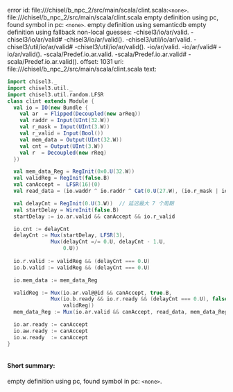 error id: file://<WORKSPACE>/chisel/b_npc_2/src/main/scala/clint.scala:`<none>`.
file://<WORKSPACE>/chisel/b_npc_2/src/main/scala/clint.scala
empty definition using pc, found symbol in pc: `<none>`.
empty definition using semanticdb
empty definition using fallback
non-local guesses:
	 -chisel3/io/ar/valid.
	 -chisel3/io/ar/valid#
	 -chisel3/io/ar/valid().
	 -chisel3/util/io/ar/valid.
	 -chisel3/util/io/ar/valid#
	 -chisel3/util/io/ar/valid().
	 -io/ar/valid.
	 -io/ar/valid#
	 -io/ar/valid().
	 -scala/Predef.io.ar.valid.
	 -scala/Predef.io.ar.valid#
	 -scala/Predef.io.ar.valid().
offset: 1031
uri: file://<WORKSPACE>/chisel/b_npc_2/src/main/scala/clint.scala
text:
```scala
import chisel3._
import chisel3.util._
import chisel3.util.random.LFSR
class clint extends Module {
  val io = IO(new Bundle {
    val ar  = Flipped(Decoupled(new arReq))
    val raddr = Input(UInt(32.W))
    val r_mask = Input(UInt(3.W))
    val r_valid = Input(Bool())
    val mem_data = Output(UInt(32.W))
    val cnt = Output(UInt(3.W))
    val r  = Decoupled(new rReq)
  })

  val mem_data_Reg = RegInit(0x0.U(32.W))
  val validReg = RegInit(false.B)
  val canAccept =  LFSR(16)(0)
  val read_data = (io.waddr ^ io.raddr ^ Cat(0.U(27.W), (io.r_mask | io.w_mask), io.aw.valid, io.w.valid));

  val delayCnt = RegInit(0.U(3.W))  // 延迟最大 7 个周期
  val startDelay = WireInit(false.B)
  startDelay := io.ar.valid && canAccept && io.r_valid

  io.cnt := delayCnt
  delayCnt := Mux(startDelay, LFSR(3),
              Mux(delayCnt =/= 0.U, delayCnt - 1.U,
                  0.U))
  
  io.r.valid := validReg && (delayCnt === 0.U)
  io.b.valid := validReg && (delayCnt === 0.U)

  io.mem_data := mem_data_Reg

  validReg := Mux(io.ar.val@@id && canAccept, true.B,
              Mux(io.b.ready && io.r.ready && (delayCnt === 0.U), false.B,
                  validReg))
  mem_data_Reg := Mux(io.ar.valid && canAccept, read_data, mem_data_Reg)

  io.ar.ready := canAccept
  io.aw.ready := canAccept
  io.w.ready  := canAccept
}



```


#### Short summary: 

empty definition using pc, found symbol in pc: `<none>`.